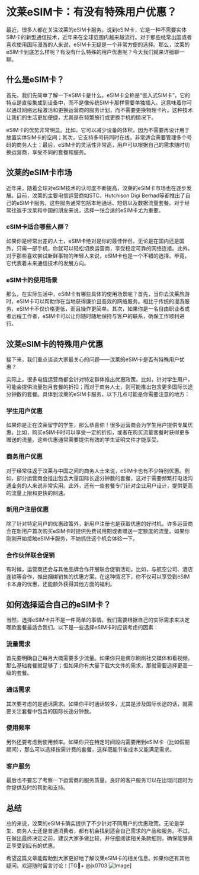# 汶莱eSIM卡：有没有特殊用户优惠？

最近，很多人都在关注汶莱的eSIM卡服务。说到eSIM卡，它是一种不需要实体SIM卡的新型通信技术，近年来在全球范围内越来越流行。对于那些经常出国或者喜欢使用国际漫游的人来说，eSIM卡无疑是一个非常方便的选择。那么，汶莱的eSIM卡到底怎么样呢？有没有什么特殊的用户优惠呢？今天我们就来详细聊一聊。

## 什么是eSIM卡？

首先，我们先简单了解一下eSIM卡是什么。eSIM卡全称是“嵌入式SIM卡”，它的特点是直接集成到设备中，而不是像传统SIM卡那样需要单独插入。这意味着你可以通过网络远程激活和更换运营商的服务计划，而不需要更换物理卡片。这种技术让我们的生活更加便捷，尤其是在频繁旅行或更换手机的情况下。

eSIM卡的优势非常明显。比如，它可以减少设备的体积，因为不需要再设计用于放置实体SIM卡的空间；其次，它支持多号码同时在线，非常适合需要管理多个号码的商务人士；最后，eSIM卡的灵活性非常高，用户可以根据自己的需求随时切换运营商，享受不同的套餐和服务。

## 汶莱的eSIM卡市场

近年来，随着全球对eSIM技术的认可度不断提高，汶莱的eSIM卡市场也在逐步发展。目前，汶莱的主要电信运营商如STC、Hutchison Digi Berhad等都推出了自己的eSIM卡服务。这些服务通常包括本地通话、短信以及数据流量套餐。对于经常往返于汶莱和中国的朋友来说，选择一张合适的eSIM卡尤为重要。

### eSIM卡适合哪些人群？

如果你是经常出差的人士，eSIM卡绝对是你的最佳伴侣。无论是在国内还是国外，只需一部手机，你就可以轻松切换运营商，享受稳定可靠的网络连接。此外，对于那些喜欢尝试新鲜事物的年轻人来说，eSIM卡也是一个不错的选择。毕竟，它代表着未来通信技术的发展方向。

### eSIM卡的使用场景

那么，在实际生活中，eSIM卡有哪些具体的使用场景呢？首先，当你去汶莱旅游时，eSIM卡可以帮助你在当地获得廉价且高效的网络服务。相比于传统的漫游服务，eSIM卡不仅价格更低，而且操作更简单。其次，如果你是一名自由职业者或者远程工作者，eSIM卡可以让你随时随地保持与客户的联系，确保工作顺利进行。

## 汶莱eSIM卡的特殊用户优惠

接下来，我们重点谈谈大家最关心的问题——汶莱的eSIM卡是否有特殊用户优惠？

实际上，很多电信运营商都会针对特定群体推出优惠政策。比如，针对学生用户，可能会提供流量包月套餐的折扣；而对于商务人士，则可能推出包含更多国际长途分钟数的套餐。具体到汶莱的eSIM卡服务，以下几点可能是你需要注意的地方：

### 学生用户优惠

如果你是正在汶莱留学的学生，那么恭喜你！很多运营商会为学生用户提供专属优惠。比如，购买eSIM卡时可以享受一定的折扣，或者在购买流量套餐时获得更多赠送的流量。这些优惠通常需要提供有效的学生证明文件才能享受。

### 商务用户优惠

对于经常往返于汶莱与中国之间的商务人士来说，eSIM卡也有不少特别优惠。例如，部分运营商会推出包含大量国际长途分钟数的套餐，这对于需要频繁打电话沟通业务的人来说非常实用。此外，还有一些套餐专门针对企业用户设计，提供更高的流量上限和更快的网速。

### 新用户注册优惠

除了针对特定用户的优惠政策外，新用户注册也是获取优惠的好时机。许多运营商会在新用户首次购买eSIM卡时提供免费试用期或者赠送一定额度的流量。如果你刚刚开始接触eSIM卡服务，不妨抓住这个机会体验一下。

### 合作伙伴联合促销

有时候，运营商还会与其他品牌合作开展联合促销活动。比如，与航空公司、酒店连锁等合作，推出捆绑销售的优惠方案。在这种情况下，你不仅可以享受到eSIM卡本身的优惠，还能额外获得其他方面的福利。

## 如何选择适合自己的eSIM卡？

当然，选择eSIM卡并不是一件简单的事情。我们需要根据自己的实际需求来决定哪款套餐最适合我们。以下是一些选择eSIM卡时应该考虑的因素：

### 流量需求

首先要明确自己每月大概需要多少流量。如果你只是偶尔刷刷社交媒体和看视频，那么基础套餐就足够了；但如果你有大量下载大文件的需求，那就需要选择更高一级的套餐。

### 通话需求

其次要考虑的是通话需求。如果你平时通话较多，尤其是涉及国际长途的话，就需要关注套餐中包含的国际长途分钟数。

### 使用频率

另外还要考虑到使用频率。如果你只在特定时间段内需要用到eSIM卡（比如假期期间），那么可以选择按需计费的套餐，这样既能节省成本又能满足需求。

### 客户服务

最后也不要忘了考察一下运营商的服务质量。良好的客户服务可以在出现问题时为你提供及时的帮助和支持。

## 总结

总的来说，汶莱的eSIM卡确实提供了不少针对不同用户的优惠政策。无论是学生、商务人士还是普通消费者，都有机会找到适合自己需求的产品和服务。不过，在做出最终决定之前，建议大家多做比较，并仔细阅读相关条款细则，确保能够真正享受到应有的优惠。

希望这篇文章能帮助到大家更好地了解汶莱eSIM卡的相关信息。如果你还有其他疑问，欢迎随时留言讨论！[TG💪+ @jx0703 ![Image](https://github.com/user-attachments/assets/dbca1d08-cadb-493c-b0ec-ad6f7a83f270)]